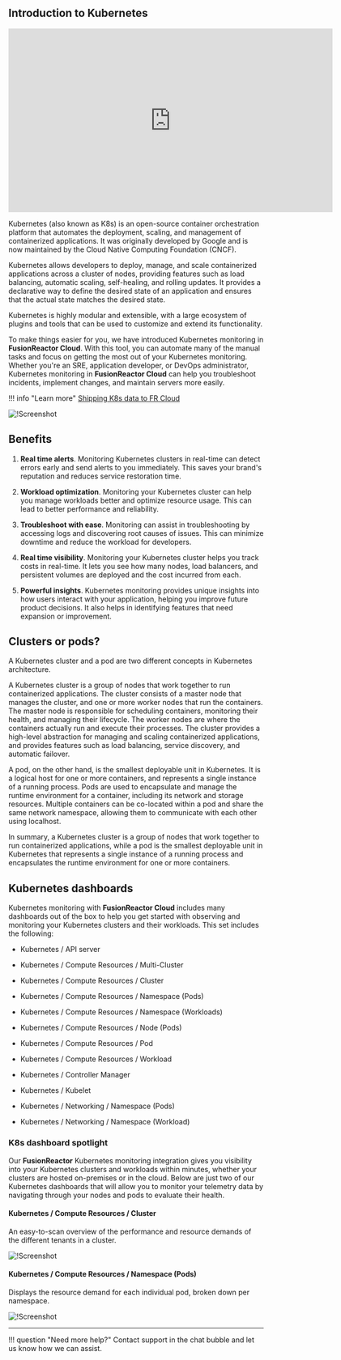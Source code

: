 ## Introduction to Kubernetes  

<iframe src="https://player.vimeo.com/video/837618803?h=fb0aaaf252" width="640" height="363" frameborder="0" allow="autoplay; fullscreen" allowfullscreen></iframe>

Kubernetes (also known as K8s) is an open-source container orchestration platform that automates the deployment, scaling, and management of containerized applications. It was originally developed by Google and is now maintained by the Cloud Native Computing Foundation (CNCF).

Kubernetes allows developers to deploy, manage, and scale containerized applications across a cluster of nodes, providing features such as load balancing, automatic scaling, self-healing, and rolling updates. It provides a declarative way to define the desired state of an application and ensures that the actual state matches the desired state.

Kubernetes is highly modular and extensible, with a large ecosystem of plugins and tools that can be used to customize and extend its functionality. 


To make things easier for you, we have introduced Kubernetes monitoring in **FusionReactor Cloud**. With this tool, you can automate many of the manual tasks and focus on getting the most out of your Kubernetes monitoring. Whether you're an SRE, application developer, or DevOps administrator, Kubernetes monitoring in **FusionReactor Cloud** can help you troubleshoot incidents, implement changes, and maintain servers more easily.

!!! info "Learn more"
    [Shipping K8s data to FR Cloud](/Monitor-your-data/Kubernetes-monitoring/Shipping/)

![!Screenshot](/Monitor-your-data/Kubernetes-monitoring/images/K8s.png)

## Benefits

1. **Real time alerts**. Monitoring Kubernetes clusters in real-time can detect errors early and send alerts to you immediately. This saves your brand's reputation and reduces service restoration time.

2. **Workload optimization**. Monitoring your Kubernetes cluster can help you manage workloads better and optimize resource usage. This can lead to better performance and reliability.

3. **Troubleshoot with ease**. Monitoring can assist in troubleshooting by accessing logs and discovering root causes of issues. This can minimize downtime and reduce the workload for developers.

4. **Real time visibility**. Monitoring your Kubernetes cluster helps you track costs in real-time. It lets you see how many nodes, load balancers, and persistent volumes are deployed and the cost incurred from each.

5. **Powerful insights**. Kubernetes monitoring provides unique insights into how users interact with your application, helping you improve future product decisions. It also helps in identifying features that need expansion or improvement.


## Clusters or pods?

A Kubernetes cluster and a pod are two different concepts in Kubernetes architecture.

A Kubernetes cluster is a group of nodes that work together to run containerized applications. The cluster consists of a master node that manages the cluster, and one or more worker nodes that run the containers. The master node is responsible for scheduling containers, monitoring their health, and managing their lifecycle. The worker nodes are where the containers actually run and execute their processes. The cluster provides a high-level abstraction for managing and scaling containerized applications, and provides features such as load balancing, service discovery, and automatic failover.

A pod, on the other hand, is the smallest deployable unit in Kubernetes. It is a logical host for one or more containers, and represents a single instance of a running process. Pods are used to encapsulate and manage the runtime environment for a container, including its network and storage resources. Multiple containers can be co-located within a pod and share the same network namespace, allowing them to communicate with each other using localhost.

In summary, a Kubernetes cluster is a group of nodes that work together to run containerized applications, while a pod is the smallest deployable unit in Kubernetes that represents a single instance of a running process and encapsulates the runtime environment for one or more containers.

## Kubernetes dashboards

Kubernetes monitoring with **FusionReactor Cloud** includes many dashboards out of the box to help you get started with observing and monitoring your Kubernetes clusters and their workloads. This set includes the following:

* Kubernetes / API server

* Kubernetes / Compute Resources / Multi-Cluster 

* Kubernetes / Compute Resources / Cluster 

* Kubernetes / Compute Resources / Namespace (Pods)

* Kubernetes / Compute Resources / Namespace (Workloads) 

* Kubernetes / Compute Resources / Node (Pods)

* Kubernetes / Compute Resources / Pod 

* Kubernetes / Compute Resources / Workload 

* Kubernetes / Controller Manager

* Kubernetes / Kubelet 

* Kubernetes / Networking / Namespace (Pods)

* Kubernetes / Networking / Namespace (Workload) 


### K8s dashboard spotlight

Our **FusionReactor** Kubernetes monitoring integration gives you visibility into your Kubernetes clusters and workloads within minutes, whether your clusters are hosted on-premises or in the cloud. Below are just two of our Kubernetes dashboards that will allow you to monitor your telemetry data by navigating through your nodes and pods to evaluate their health. 

#### Kubernetes / Compute Resources / Cluster  

An easy-to-scan overview of the performance and resource demands of the different tenants in a cluster.

![!Screenshot](/Monitor-your-data/Kubernetes-monitoring/images/K8scluster.png)



#### Kubernetes / Compute Resources / Namespace (Pods)

Displays the resource demand for each individual pod, broken down per namespace.

![!Screenshot](/Monitor-your-data/Kubernetes-monitoring/images/K8spod.png)

---
!!! question "Need more help?"
    Contact support in the chat bubble and let us know how we can assist.
